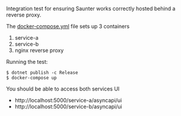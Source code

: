 ﻿Integration test for ensuring Saunter works correctly hosted behind a reverse proxy.

The [docker-compose.yml](./docker-compose.yml) file sets up 3 containers
1. service-a
2. service-b
3. nginx reverse proxy


Running the test:
```
$ dotnet publish -c Release
$ docker-compose up
```

You should be able to access both services UI
* http://localhost:5000/service-a/asyncapi/ui
* http://localhost:5000/service-b/asyncapi/ui
